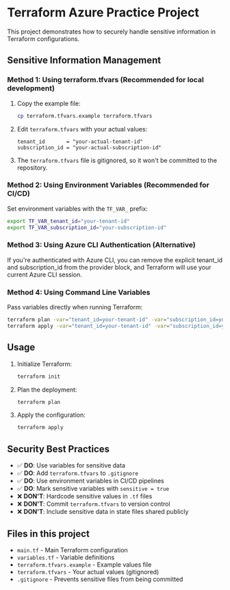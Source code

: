 # Terraform Azure Practice Project

This project demonstrates how to securely handle sensitive information in Terraform configurations.

## Sensitive Information Management

### Method 1: Using terraform.tfvars (Recommended for local development)

1. Copy the example file:
   ```bash
   cp terraform.tfvars.example terraform.tfvars
   ```

2. Edit `terraform.tfvars` with your actual values:
   ```hcl
   tenant_id       = "your-actual-tenant-id"
   subscription_id = "your-actual-subscription-id"
   ```

3. The `terraform.tfvars` file is gitignored, so it won't be committed to the repository.

### Method 2: Using Environment Variables (Recommended for CI/CD)

Set environment variables with the `TF_VAR_` prefix:

```bash
export TF_VAR_tenant_id="your-tenant-id"
export TF_VAR_subscription_id="your-subscription-id"
```

### Method 3: Using Azure CLI Authentication (Alternative)

If you're authenticated with Azure CLI, you can remove the explicit tenant_id and subscription_id from the provider block, and Terraform will use your current Azure CLI session.

### Method 4: Using Command Line Variables

Pass variables directly when running Terraform:

```bash
terraform plan -var="tenant_id=your-tenant-id" -var="subscription_id=your-subscription-id"
terraform apply -var="tenant_id=your-tenant-id" -var="subscription_id=your-subscription-id"
```

## Usage

1. Initialize Terraform:
   ```bash
   terraform init
   ```

2. Plan the deployment:
   ```bash
   terraform plan
   ```

3. Apply the configuration:
   ```bash
   terraform apply
   ```

## Security Best Practices

- ✅ **DO**: Use variables for sensitive data
- ✅ **DO**: Add `terraform.tfvars` to `.gitignore`
- ✅ **DO**: Use environment variables in CI/CD pipelines
- ✅ **DO**: Mark sensitive variables with `sensitive = true`
- ❌ **DON'T**: Hardcode sensitive values in `.tf` files
- ❌ **DON'T**: Commit `terraform.tfvars` to version control
- ❌ **DON'T**: Include sensitive data in state files shared publicly

## Files in this project

- `main.tf` - Main Terraform configuration
- `variables.tf` - Variable definitions
- `terraform.tfvars.example` - Example values file
- `terraform.tfvars` - Your actual values (gitignored)
- `.gitignore` - Prevents sensitive files from being committed
